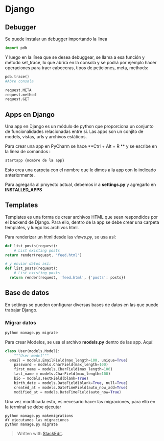 # Django

## Debugger
Se puede instalar un debugger importando la linea
```python
import pdb
```

Y luego en la línea que se desea debuggear, se llama a esa función y método set_trace, lo que abrirá en la consola y se podrá por ejemplo hacer operaciones para traer cabeceras, tipos de peticiones, meta, methods:

```python
pdb.trace()
#Abre consola

request.META
request.method
request.GET
```

## Apps en Django

Una app en Django es un módulo de python que proporciona un conjunto de funcionalidades relacionadas entre si. Las apps son un conjito de models, vistas, urls y archivos estáticos.

Para crear una app en PyCharm se hace **Ctrl + Alt + R ** y se escribe en la línea de comandos : 
```python
startapp {nombre de la app}
``` 
Esto crea una carpeta con el nombre que le dimos a la app con lo indicado anteriormente.

Para agregarla al proyecto actual, debemos ir a **settings.py** y agregarlo en **INSTALLED_APPS**


## Templates

Templates es una forma de crear archivos HTML que sean respondidos por el backend de Django. Para ello, dentro de la app se debe crear una carpeta templates, y luego los archivos html.

Para renderizar un html desde las *views.py*, se usa así: 

```python
def list_posts(request):  
    # List existing posts  
return render(request, 'feed.html')

# y enviar datos así:
def list_posts(request):  
    # List existing posts  
  return render(request, 'feed.html', {'posts': posts})
```
## Base de datos

En settings se pueden configurar diversas bases de datos en las que puede trabajar Django. 

### Migrar datos
```python
python manage.py migrate
```

Para crear Modelos, se usa el archivo **models.py** dentro de las app. Aquí:

```python
class User(models.Model):  
    """User model"""  
  email = models.EmailField(max_length=100, unique=True)  
    password = models.CharField(max_length=100)  
    first_name = models.CharField(max_length=100)  
    last_name = models.CharField(max_length=100)  
    bio = models.TextField(blank=True)  
    birth_date = models.DateField(blank=True, null=True)  
    created_at = models.DateTimeField(auto_now_add=True)  
    modified_at = models.DateTimeField(auto_now=True)
```

Una vez modificada esto, es necesario hacer las migraciones, para ello en la terminal se debe ejecutar 

```
python manage.py makemigrations
#Y ejecutamos las migraciones
python manage.py migrate
```



> Written with [StackEdit](https://stackedit.io/).
<!--stackedit_data:
eyJoaXN0b3J5IjpbLTc0NjEwNzg4N119
-->